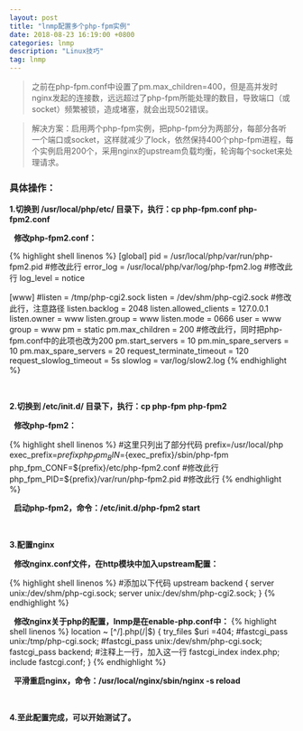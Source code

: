 ```yaml
---
layout: post
title: "lnmp配置多个php-fpm实例"
date: 2018-08-23 16:19:00 +0800
categories: lnmp
description: "Linux技巧"
tag: lnmp
---
```


> 之前在php-fpm.conf中设置了pm.max_children=400，但是高并发时nginx发起的连接数，远远超过了php-fpm所能处理的数目，导致端口（或socket）频繁被锁，造成堵塞，就会出现502错误。

> 解决方案：启用两个php-fpm实例，把php-fpm分为两部分，每部分各听一个端口或socket，这样就减少了lock，依然保持400个php-fpm进程，每个实例启用200个，采用nginx的upstream负载均衡，轮询每个socket来处理请求。

### 具体操作：

**1.切换到 /usr/local/php/etc/ 目录下，执行：cp php-fpm.conf php-fpm2.conf**

&nbsp;&nbsp;**修改php-fpm2.conf：**

{% highlight shell linenos %}
[global]
pid = /usr/local/php/var/run/php-fpm2.pid #修改此行
error_log = /usr/local/php/var/log/php-fpm2.log #修改此行
log_level = notice

[www]
#listen = /tmp/php-cgi2.sock
listen = /dev/shm/php-cgi2.sock #修改此行，注意路径
listen.backlog = 2048
listen.allowed_clients = 127.0.0.1
listen.owner = www
listen.group = www
listen.mode = 0666
user = www
group = www
pm = static
pm.max_children = 200 #修改此行，同时把php-fpm.conf中的此项也改为200
pm.start_servers = 10
pm.min_spare_servers = 10
pm.max_spare_servers = 20
request_terminate_timeout = 120
request_slowlog_timeout = 5s
slowlog = var/log/slow2.log
{% endhighlight %}

<br>

**2.切换到 /etc/init.d/ 目录下，执行：cp php-fpm php-fpm2**

&nbsp;&nbsp;**修改php-fpm2：**

{% highlight shell linenos %}
#这里只列出了部分代码
prefix=/usr/local/php
exec_prefix=${prefix}
php_fpm_BIN=${exec_prefix}/sbin/php-fpm
php_fpm_CONF=${prefix}/etc/php-fpm2.conf #修改此行
php_fpm_PID=${prefix}/var/run/php-fpm2.pid #修改此行
{% endhighlight %}

&nbsp;&nbsp;**启动php-fpm2，命令：/etc/init.d/php-fpm2 start**

<br>

**3.配置nginx**

&nbsp;&nbsp;**修改nginx.conf文件，在http模块中加入upstream配置：**

{% highlight shell linenos %}
#添加以下代码
upstream backend
    {
        server unix:/dev/shm/php-cgi.sock;
        server unix:/dev/shm/php-cgi2.sock;
    }
{% endhighlight %}

&nbsp;&nbsp;**修改nginx关于php的配置，lnmp是在enable-php.conf中：**
{% highlight shell linenos %}
location ~ [^/]\.php(/|$)
    {
        try_files $uri =404;
        #fastcgi_pass  unix:/tmp/php-cgi.sock;
        #fastcgi_pass  unix:/dev/shm/php-cgi.sock;
        fastcgi_pass backend; #注释上一行，加入这一行
        fastcgi_index index.php;
        include fastcgi.conf;
    }
{% endhighlight %}

&nbsp;&nbsp;**平滑重启nginx，命令：/usr/local/nginx/sbin/nginx -s reload**

<br>

**4.至此配置完成，可以开始测试了。**